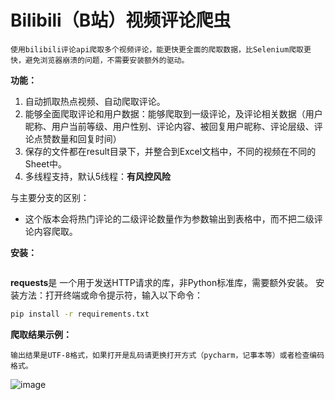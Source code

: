 # Bilibili（B站）视频评论爬虫

````
使用bilibili评论api爬取多个视频评论，能更快更全面的爬取数据，比Selenium爬取更快，避免浏览器崩溃的问题，不需要安装额外的驱动。
````

**功能：**

1. 自动抓取热点视频、自动爬取评论。
2. 能够全面爬取评论和用户数据：能够爬取到一级评论，及评论相关数据（用户昵称、用户当前等级、用户性别、评论内容、被回复用户昵称、评论层级、评论点赞数量和回复时间）
3. 保存的文件都在result目录下，并整合到Excel文档中，不同的视频在不同的Sheet中。
4. 多线程支持，默认5线程：**有风控风险**

与主要分支的区别：

- 这个版本会将热门评论的二级评论数量作为参数输出到表格中，而不把二级评论内容爬取。

**安装：**

```

```

**requests**是 一个用于发送HTTP请求的库，非Python标准库，需要额外安装。 安装方法：打开终端或命令提示符，输入以下命令：

~~~cmd
pip install -r requirements.txt
~~~

**爬取结果示例：**

```
输出结果是UTF-8格式，如果打开是乱码请更换打开方式（pycharm，记事本等）或者检查编码格式。
```

![image](https://github.com/LSQYES/BilibiliCommentsCrawler/blob/main/example.png)
